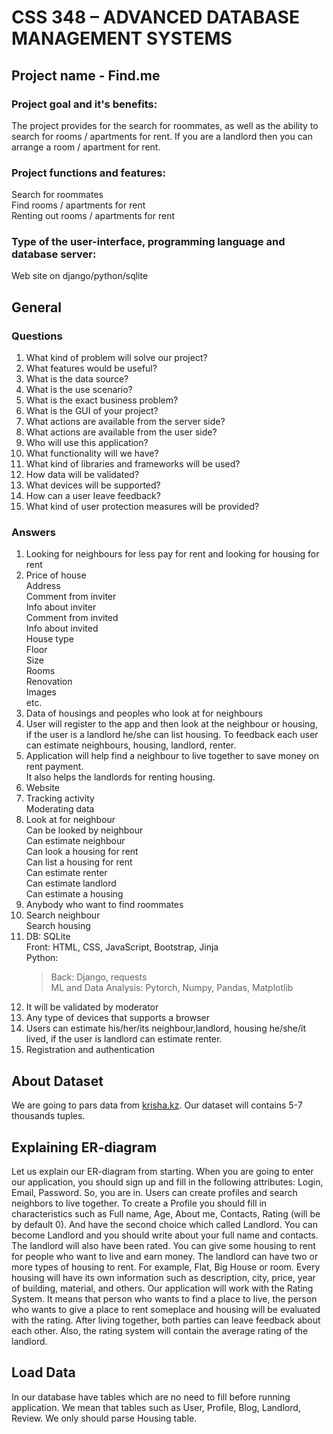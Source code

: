 # CSS 348 – ADVANCED DATABASE MANAGEMENT SYSTEMS
## Project name - Find.me

### Project goal and it's benefits:<br>
The project provides for the search for roommates, as well as the ability to search for rooms / apartments for rent. If you are a landlord then you can arrange a room / apartment for rent.


### Project functions and features:<br>
Search for roommates<br>
Find rooms / apartments for rent<br>
Renting out rooms / apartments for rent<br> 


### Type of the user-interface, programming language and database server:<br>
Web site on django/python/sqlite

## General

### Questions 
1. What kind of problem will solve our project? </br>
2. What features would be useful?</br>
3. What is the data source?</br>
4. What is the use scenario?</br>
5. What is the exact business problem?</br>
6. What is the GUI of your project? </br>
7. What actions are available from the server side? </br>
8. What actions are available from the user side?</br>
9. Who will use this application?</br>
10. What functionality will we have?</br>
11. What kind of libraries and frameworks will be used?</br>
12. How data will be validated?</br>
13. What devices will be supported?</br>
14. How can a user leave feedback?</br>
15. What kind of user protection measures will be provided?</br>
 
### Answers
1. Looking for neighbours for less pay for rent and looking for housing for rent</br>
2. Price of house</br>
   Address</br>
   Comment from inviter</br>
   Info about inviter</br>
   Comment from invited</br>
   Info about invited</br>
   House type</br>
   Floor</br>
   Size</br>
   Rooms</br>
   Renovation</br>
   Images</br>
   etc.</br>
3. Data of housings and peoples who look at for neighbours</br>
4. User will register to the app and then look at the neighbour or housing, </br> if the user is a landlord he/she can list housing. To feedback each user can estimate neighbours, housing, landlord, renter.
5. Application will help find a neighbour to live together to save money on rent payment. </br> 
   It also helps the landlords for renting housing.</br>
6. Website</br>
7. Tracking activity</br>
   Moderating data</br>
8. Look at for neighbour</br>
   Can be looked by neighbour</br>
   Can estimate neighbour</br>
   Can look a housing for rent</br>
   Can list a housing for rent</br>
   Can estimate renter</br>
   Сan estimate landlord</br>
   Can estimate a housing</br>
9. Anybody who want to find roommates </br>
10. Search neighbour</br>
    Search housing</br>
11. DB: SQLite</br>
    Front: HTML, CSS, JavaScript, Bootstrap, Jinja</br>
    Python: </br>
    >Back: Django, requests</br>
    >ML and Data Analysis: Pytorch, Numpy, Pandas, Matplotlib</br>
12. It will be validated by moderator</br>
13. Any type of devices that supports a browser</br>
14. Users can estimate his/her/its  neighbour,landlord, housing he/she/it lived, if the user is landlord can estimate renter.</br>
15. Registration and authentication</br>

## About Dataset
We are going to pars data from [krisha.kz](https://krisha.kz/arenda/). Our dataset will contains 5-7 thousands tuples.


## Explaining ER-diagram
Let us explain our ER-diagram from starting. When you are going to enter our application, you should sign up and fill in the following attributes: Login, Email, Password. So, you are in. Users can create profiles and search neighbors to live together. To create a Profile you should fill in characteristics such as Full name, Age, About me, Contacts, Rating (will be by default 0). And have the second choice which called Landlord. You can become Landlord and you should write about your full name and contacts. The landlord will also have been rated. You can give some housing to rent for people who want to live and earn money. The landlord can have two or more types of housing to rent. For example, Flat, Big House or room.  Every housing will have its own information such as description, city, price, year of building, material, and others. Our application will work with the Rating System. It means that person who wants to find a place to live, the person who wants to give a place to rent someplace and housing will be evaluated with the rating. After living together, both parties can leave feedback about each other. Also, the rating system will contain the average rating of the landlord.

## Load Data
In our database have tables which are no need to fill before running application. We mean that tables such as User, Profile, Blog, Landlord, Review. We only should parse Housing table. 
